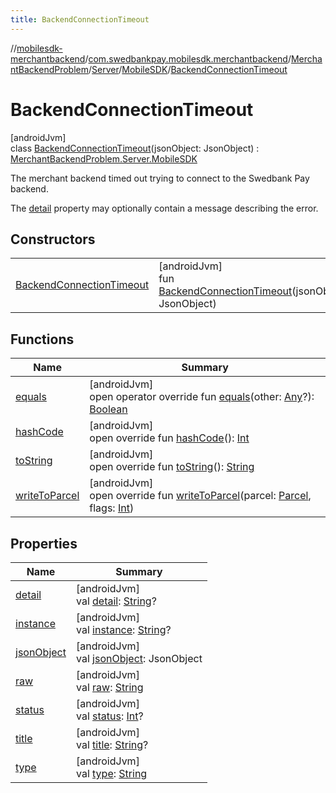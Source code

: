 ```yaml
---
title: BackendConnectionTimeout
---
```

//[mobilesdk-merchantbackend](../../../../../../index.html)/[com.swedbankpay.mobilesdk.merchantbackend](../../../../index.html)/[MerchantBackendProblem](../../../index.html)/[Server](../../index.html)/[MobileSDK](../index.html)/[BackendConnectionTimeout](index.html)



# BackendConnectionTimeout



[androidJvm]\
class [BackendConnectionTimeout](index.html)(jsonObject: JsonObject) : [MerchantBackendProblem.Server.MobileSDK](../index.html)

The merchant backend timed out trying to connect to the Swedbank Pay backend.



The [detail](../../-unknown/index.html#1929994611%2FProperties%2F1689614965) property may optionally contain a message describing the error.



## Constructors


| | |
|---|---|
| [BackendConnectionTimeout](-backend-connection-timeout.html) | [androidJvm]<br>fun [BackendConnectionTimeout](-backend-connection-timeout.html)(jsonObject: JsonObject) |


## Functions


| Name | Summary |
|---|---|
| [equals](../../-unknown/index.html#317480221%2FFunctions%2F1689614965) | [androidJvm]<br>open operator override fun [equals](../../-unknown/index.html#317480221%2FFunctions%2F1689614965)(other: [Any](https://kotlinlang.org/api/latest/jvm/stdlib/kotlin/-any/index.html)?): [Boolean](https://kotlinlang.org/api/latest/jvm/stdlib/kotlin/-boolean/index.html) |
| [hashCode](../../-unknown/index.html#-2097273047%2FFunctions%2F1689614965) | [androidJvm]<br>open override fun [hashCode](../../-unknown/index.html#-2097273047%2FFunctions%2F1689614965)(): [Int](https://kotlinlang.org/api/latest/jvm/stdlib/kotlin/-int/index.html) |
| [toString](../../-unknown/index.html#2019528184%2FFunctions%2F1689614965) | [androidJvm]<br>open override fun [toString](../../-unknown/index.html#2019528184%2FFunctions%2F1689614965)(): [String](https://kotlinlang.org/api/latest/jvm/stdlib/kotlin/-string/index.html) |
| [writeToParcel](../../../write-to-parcel.html) | [androidJvm]<br>open override fun [writeToParcel](../../../write-to-parcel.html)(parcel: [Parcel](https://developer.android.com/reference/kotlin/android/os/Parcel.html), flags: [Int](https://kotlinlang.org/api/latest/jvm/stdlib/kotlin/-int/index.html)) |


## Properties


| Name | Summary |
|---|---|
| [detail](../../-unknown/index.html#1929994611%2FProperties%2F1689614965) | [androidJvm]<br>val [detail](../../-unknown/index.html#1929994611%2FProperties%2F1689614965): [String](https://kotlinlang.org/api/latest/jvm/stdlib/kotlin/-string/index.html)? |
| [instance](../../-unknown/index.html#-1600398353%2FProperties%2F1689614965) | [androidJvm]<br>val [instance](../../-unknown/index.html#-1600398353%2FProperties%2F1689614965): [String](https://kotlinlang.org/api/latest/jvm/stdlib/kotlin/-string/index.html)? |
| [jsonObject](../../-unknown/index.html#301072573%2FProperties%2F1689614965) | [androidJvm]<br>val [jsonObject](../../-unknown/index.html#301072573%2FProperties%2F1689614965): JsonObject |
| [raw](../../-unknown/index.html#1423991054%2FProperties%2F1689614965) | [androidJvm]<br>val [raw](../../-unknown/index.html#1423991054%2FProperties%2F1689614965): [String](https://kotlinlang.org/api/latest/jvm/stdlib/kotlin/-string/index.html) |
| [status](../../-unknown/index.html#1109315826%2FProperties%2F1689614965) | [androidJvm]<br>val [status](../../-unknown/index.html#1109315826%2FProperties%2F1689614965): [Int](https://kotlinlang.org/api/latest/jvm/stdlib/kotlin/-int/index.html)? |
| [title](../../-unknown/index.html#402428574%2FProperties%2F1689614965) | [androidJvm]<br>val [title](../../-unknown/index.html#402428574%2FProperties%2F1689614965): [String](https://kotlinlang.org/api/latest/jvm/stdlib/kotlin/-string/index.html)? |
| [type](../../-unknown/index.html#-542810006%2FProperties%2F1689614965) | [androidJvm]<br>val [type](../../-unknown/index.html#-542810006%2FProperties%2F1689614965): [String](https://kotlinlang.org/api/latest/jvm/stdlib/kotlin/-string/index.html) |

